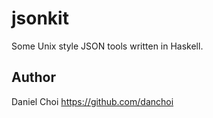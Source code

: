 # jsonkit

Some Unix style JSON tools written in Haskell.


## Author

Daniel Choi https://github.com/danchoi
